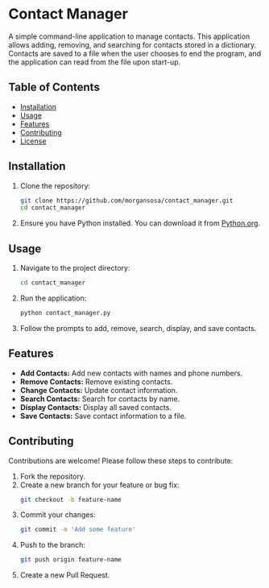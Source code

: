 # Contact Manager

A simple command-line application to manage contacts. This application allows adding, removing, and searching for contacts stored in a dictionary. Contacts are saved to a file when the user chooses to end the program, and the application can read from the file upon start-up.

## Table of Contents

- [Installation](#installation)
- [Usage](#usage)
- [Features](#features)
- [Contributing](#contributing)
- [License](#license)

## Installation

1. Clone the repository:
    ```bash
    git clone https://github.com/morgansosa/contact_manager.git
    cd contact_manager
    ```

2. Ensure you have Python installed. You can download it from [Python.org](https://www.python.org/downloads/).

## Usage

1. Navigate to the project directory:
    ```bash
    cd contact_manager
    ```

2. Run the application:
    ```bash
    python contact_manager.py
    ```

3. Follow the prompts to add, remove, search, display, and save contacts.

## Features

- **Add Contacts:** Add new contacts with names and phone numbers.
- **Remove Contacts:** Remove existing contacts.
- **Change Contacts:** Update contact information.
- **Search Contacts:** Search for contacts by name.
- **Display Contacts:** Display all saved contacts.
- **Save Contacts:** Save contact information to a file.

## Contributing

Contributions are welcome! Please follow these steps to contribute:

1. Fork the repository.
2. Create a new branch for your feature or bug fix:
    ```bash
    git checkout -b feature-name
    ```
3. Commit your changes:
    ```bash
    git commit -m 'Add some feature'
    ```
4. Push to the branch:
    ```bash
    git push origin feature-name
    ```
5. Create a new Pull Request.
